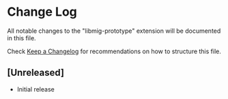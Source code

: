# Change Log

All notable changes to the "libmig-prototype" extension will be documented in this file.

Check [Keep a Changelog](http://keepachangelog.com/) for recommendations on how to structure this file.

## [Unreleased]

- Initial release